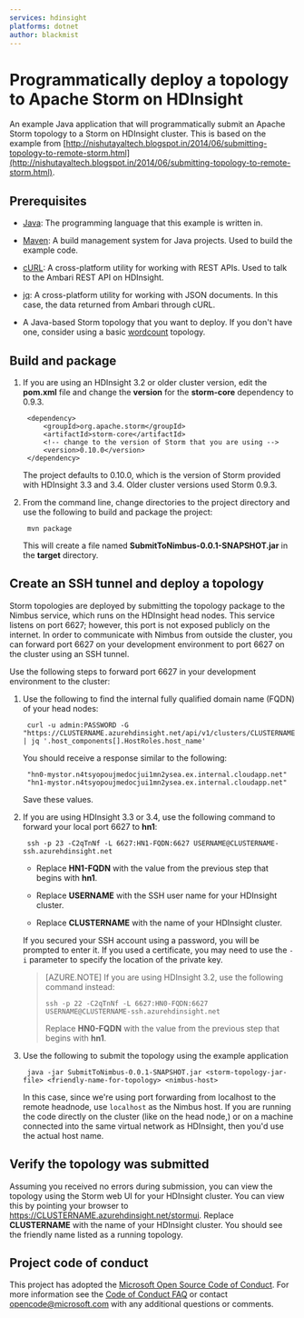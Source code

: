 ```yaml
---
services: hdinsight
platforms: dotnet
author: blackmist
---
```


# Programmatically deploy a topology to Apache Storm on HDInsight

An example Java application that will programmatically submit an Apache Storm topology to a Storm on HDInsight cluster. This is based on the example from [http://nishutayaltech.blogspot.in/2014/06/submitting-topology-to-remote-storm.html](http://nishutayaltech.blogspot.in/2014/06/submitting-topology-to-remote-storm.html).

## Prerequisites

* [Java](https://java.com/download): The programming language that this example is written in.

* [Maven](https://maven.apache.org/): A build management system for Java projects. Used to build the example code.

* [cURL](http://curl.haxx.se/): A cross-platform utility for working with REST APIs. Used to talk to the Ambari REST API on HDInsight.

* [jq](https://stedolan.github.io/jq/): A cross-platform utility for working with JSON documents. In this case, the data returned from Ambari through cURL.

* A Java-based Storm topology that you want to deploy. If you don't have one, consider using a basic [wordcount](https://github.com/Azure-Samples/hdinsight-java-storm-wordcount) topology.

## Build and package

1. If you are using an HDInsight 3.2 or older cluster version, edit the __pom.xml__ file and change the __version__ for the __storm-core__ dependency to 0.9.3.

        <dependency>
            <groupId>org.apache.storm</groupId>
            <artifactId>storm-core</artifactId>
            <!-- change to the version of Storm that you are using -->
            <version>0.10.0</version>
        </dependency>

     The project defaults to 0.10.0, which is the version of Storm provided with HDInsight 3.3 and 3.4. Older cluster versions used Storm 0.9.3.

2. From the command line, change directories to the project directory and use the following to build and package the project:

        mvn package
    
    This will create a file named __SubmitToNimbus-0.0.1-SNAPSHOT.jar__ in the __target__ directory.

## Create an SSH tunnel and deploy a topology

Storm topologies are deployed by submitting the topology package to the Nimbus service, which runs on the HDInsight head nodes. This service listens on port 6627; however, this port is not exposed publicly on the internet. In order to communicate with Nimbus from outside the cluster, you can forward port 6627 on your development environment to port 6627 on the cluster using an SSH tunnel.

Use the following steps to forward port 6627 in your development environment to the cluster:

1. Use the following to find the internal fully qualified domain name (FQDN) of your head nodes:

        curl -u admin:PASSWORD -G "https://CLUSTERNAME.azurehdinsight.net/api/v1/clusters/CLUSTERNAME/services/HDFS/components/NAMENODE" | jq '.host_components[].HostRoles.host_name'
    
    You should receive a response similar to the following:

        "hn0-mystor.n4tsyopoujmedocjui1mn2ysea.ex.internal.cloudapp.net"
        "hn1-mystor.n4tsyopoujmedocjui1mn2ysea.ex.internal.cloudapp.net"
    
    Save these values.

2. If you are using HDInsight 3.3 or 3.4, use the following command to forward your local port 6627 to __hn1__:

        ssh -p 23 -C2qTnNf -L 6627:HN1-FQDN:6627 USERNAME@CLUSTERNAME-ssh.azurehdinsight.net
    
    * Replace __HN1-FQDN__ with the value from the previous step that begins with __hn1__.

    * Replace __USERNAME__ with the SSH user name for your HDInsight cluster.

    * Replace __CLUSTERNAME__ with the name of your HDInsight cluster.

    If you secured your SSH account using a password, you will be prompted to enter it. If you used a certificate, you may need to use the `-i` parameter to specify the location of the private key.

    > [AZURE.NOTE] If you are using HDInsight 3.2, use the following command instead:
    >
    > `ssh -p 22 -C2qTnNf -L 6627:HN0-FQDN:6627 USERNAME@CLUSTERNAME-ssh.azurehdinsight.net`
    >
    > Replace __HN0-FQDN__ with the value from the previous step that begins with __hn1__.

3. Use the following to submit the topology using the example application

        java -jar SubmitToNimbus-0.0.1-SNAPSHOT.jar <storm-topology-jar-file> <friendly-name-for-topology> <nimbus-host>

    In this case, since we're using port forwarding from localhost to the remote headnode, use `localhost` as the Nimbus host. If you are running the code directly on the cluster (like on the head node,) or on a machine connected into the same virtual network as HDInsight, then you'd use the actual host name.

## Verify the topology was submitted

Assuming you received no errors during submission, you can view the topology using the Storm web UI for your HDInsight cluster. You can view this by pointing your browser to https://CLUSTERNAME.azurehdinsight.net/stormui. Replace __CLUSTERNAME__ with the name of your HDInsight cluster. You should see the friendly name listed as a running topology.

## Project code of conduct

This project has adopted the [Microsoft Open Source Code of Conduct](https://opensource.microsoft.com/codeofconduct/). For more information see the [Code of Conduct FAQ](https://opensource.microsoft.com/codeofconduct/faq/) or contact [opencode@microsoft.com](mailto:opencode@microsoft.com) with any additional questions or comments.